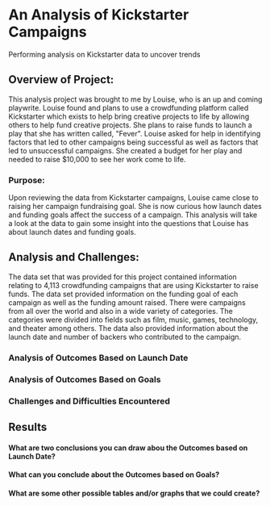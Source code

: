 # An Analysis of Kickstarter Campaigns
Performing analysis on Kickstarter data to uncover trends
## Overview of Project:
This analysis project was brought to me by Louise, who is an up and coming playwrite.  Louise found and plans to use a crowdfunding platform called Kickstarter which exists to help bring creative projects to life by allowing others to help fund creative projects.  She plans to raise funds to launch a play that she has written called, "Fever".  Louise asked for help in identifying factors that led to other campaigns being successful as well as factors that led to unsuccessful campaigns.  She created a budget for her play and needed to raise $10,000 to see her work come to life.

### Purpose:
Upon reviewing the data from Kickstarter campaigns, Louise came close to raising her campaign fundraising goal.  She is now curious how launch dates and funding goals affect the success of a campaign.  This analysis will take a look at the data to gain some insight into the questions that Louise has about launch dates and funding goals.  

## Analysis and Challenges:

The data set that was provided for this project contained information relating to 4,113 crowdfunding campaigns that are using Kickstarter to raise funds.  The data set provided information on the funding goal of each campaign as well as the funding amount raised.  There were campaigns from all over the world and also in a wide variety of categories.  The categories were divided into fields such as film, music, games, technology, and theater among others.  The data also provided information about the launch date and number of backers who contributed to the campaign.  


### Analysis of Outcomes Based on Launch Date

### Analysis of Outcomes Based on Goals

### Challenges and Difficulties Encountered

## Results
#### What are two conclusions you can draw abou the Outcomes based on Launch Date?

#### What can you conclude about the Outcomes based on Goals?

#### What are some other possible tables and/or graphs that we could create?

